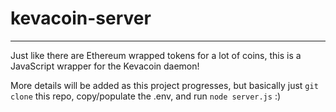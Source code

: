 # kevacoin-server

---

Just like there are Ethereum wrapped tokens for a lot of coins, this is a JavaScript wrapper for the Kevacoin daemon!

More details will be added as this project progresses, but basically just `git clone` this repo, copy/populate the .env, and run `node server.js` :)
